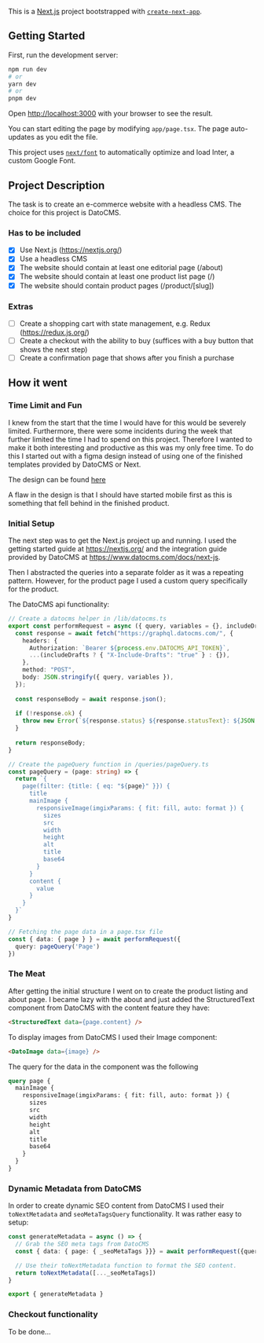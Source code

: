 This is a [Next.js](https://nextjs.org/) project bootstrapped with [`create-next-app`](https://github.com/vercel/next.js/tree/canary/packages/create-next-app).

## Getting Started

First, run the development server:

```bash
npm run dev
# or
yarn dev
# or
pnpm dev
```

Open [http://localhost:3000](http://localhost:3000) with your browser to see the result.

You can start editing the page by modifying `app/page.tsx`. The page auto-updates as you edit the file.

This project uses [`next/font`](https://nextjs.org/docs/basic-features/font-optimization) to automatically optimize and load Inter, a custom Google Font.

## Project Description
The task is to create an e-commerce website with a headless CMS. The choice for this project is DatoCMS.
### Has to be included 
- [x] Use Next.js (https://nextjs.org/)
- [x] Use a headless CMS
- [x] The website should contain at least one editorial page (/about)
- [x] The website should contain at least one product list page (/)
- [x] The website should contain product pages (/product/[slug])

### Extras
- [ ] Create a shopping cart with state management, e.g. Redux (https://redux.js.org/)
- [ ] Create a checkout with the ability to buy (suffices with a buy button that shows the next step)
- [ ] Create a confirmation page that shows after you finish a purchase

## How it went

### Time Limit and Fun
I knew from the start that the time I would have for this would be severely limited. Furthermore, there were some incidents during the week that further limited the time I had to spend on this project. Therefore I wanted to make it both interesting and productive as this was my only free time. To do this I started out with a figma design instead of using one of the finished templates provided by DatoCMS or Next.

The design can be found [here](https://www.figma.com/file/x7y4GnaBV1EEVPTqowhLMy/happy-feet?type=design&node-id=0%3A1&mode=design&t=nUxQpRvxFYfFG9Ij-1)

A flaw in the design is that I should have started mobile first as this is something that fell behind in the finished product.

### Initial Setup
The next step was to get the Next.js project up and running. I used the getting started guide at https://nextjs.org/ and the integration guide
provided by DatoCMS at https://www.datocms.com/docs/next-js.

Then I abstracted the queries into a separate folder as it was a repeating pattern. However, for the product page I used a custom query specifically for the product.

The DatoCMS api functionality:
```typescript
// Create a datocms helper in /lib/datocms.ts
export const performRequest = async ({ query, variables = {}, includeDrafts = false }: { query: string, variables?: object, includeDrafts?: boolean }) => {
  const response = await fetch("https://graphql.datocms.com/", {
    headers: {
      Authorization: `Bearer ${process.env.DATOCMS_API_TOKEN}`,
      ...(includeDrafts ? { "X-Include-Drafts": "true" } : {}),
    },
    method: "POST",
    body: JSON.stringify({ query, variables }),
  });
  
  const responseBody = await response.json();
  
  if (!response.ok) {
    throw new Error(`${response.status} ${response.statusText}: ${JSON.stringify(responseBody)}`);
  }
  
  return responseBody;
}

// Create the pageQuery function in /queries/pageQuery.ts
const pageQuery = (page: string) => {
  return `{
    page(filter: {title: { eq: "${page}" }}) {
      title
      mainImage {
        responsiveImage(imgixParams: { fit: fill, auto: format }) {
          sizes
          src
          width
          height
          alt
          title
          base64
        }
      }
      content {
        value
      }
    }
  }`
}

// Fetching the page data in a page.tsx file
const { data: { page } } = await performRequest({
  query: pageQuery('Page')
})
```

### The Meat
After getting the initial structure I went on to create the product listing and about page. I became lazy with the about and just added the StructuredText component from DatoCMS with the content feature they have:

```html
<StructuredText data={page.content} />
```

To display images from DatoCMS I used their Image component:
```html
<DatoImage data={image} />
```
The query for the data in the component was the following
```graphql
query page {
  mainImage {
    responsiveImage(imgixParams: { fit: fill, auto: format }) {
      sizes
      src
      width
      height
      alt
      title
      base64
    }
  }
}
```

### Dynamic Metadata from DatoCMS
In order to create dynamic SEO content from DatoCMS I used their `toNextMetadata` and `seoMetaTagsQuery` functionality. It was rather easy to setup:
```typescript
const generateMetadata = async () => {
  // Grab the SEO meta tags from DatoCMS
  const { data: { page: { _seoMetaTags }}} = await performRequest({query: seoMetaTagsQuery('Collections')});

  // Use their toNextMetadata function to format the SEO content.
  return toNextMetadata([..._seoMetaTags])
}

export { generateMetadata }
```

### Checkout functionality
To be done...